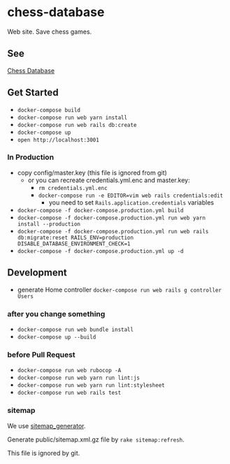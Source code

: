 # chess-database
Web site. Save chess games.

## See
[Chess Database](https://chess-database.stu345.com)

## Get Started
- `docker-compose build`
- `docker-compose run web yarn install`
- `docker-compose run web rails db:create`
- `docker-compose up`
- `open http://localhost:3001`

### In Production
- copy config/master.key (this file is ignored from git)
    - or you can recreate credentials.yml.enc and master.key:
        - `rm credentials.yml.enc`
        - `docker-compose run -e EDITOR=vim web rails credentials:edit`
            - you need to set `Rails.application.credentials` variables
- `docker-compose -f docker-compose.production.yml build`
- `docker-compose -f docker-compose.production.yml run web yarn install --production`
- `docker-compose -f docker-compose.production.yml run web rails db:migrate:reset RAILS_ENV=production DISABLE_DATABASE_ENVIRONMENT_CHECK=1`
- `docker-compose -f docker-compose.production.yml up -d`


## Development
- generate Home controller `docker-compose run web rails g controller Users`

### after you change something
- `docker-compose run web bundle install`
- `docker-compose up --build`

### before Pull Request
- `docker-compose run web rubocop -A`
- `docker-compose run web yarn run lint:js`
- `docker-compose run web yarn run lint:stylesheet`
- `docker-compose run web rails test`

### sitemap
We use [sitemap_generator](https://github.com/kjvarga/sitemap_generator#rails).

Generate public/sitemap.xml.gz file by `rake sitemap:refresh`.

This file is ignored by git.


